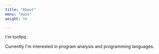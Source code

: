 ```yaml
---
title: "About"
menu: "main"
weight: 50

---
```


I'm tonfeiz. 

Currently I'm interested in program analysis and programming languages. 

